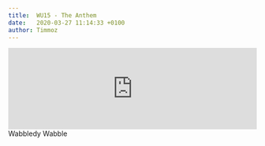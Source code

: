```yaml
---
title:  WU15 - The Anthem
date:   2020-03-27 11:14:33 +0100
author: Timmoz
---
```

<div class="soundcloud-container ">
<iframe width="100%" height="166" scrolling="no" frameborder="no" allow="autoplay" src="https://w.soundcloud.com/player/?url=https%3A//api.soundcloud.com/tracks/232280739&color=%233c3c3c&auto_play=false&hide_related=false&show_comments=true&show_user=true&show_reposts=false&show_teaser=true"></iframe>
</div>
Wabbledy Wabble